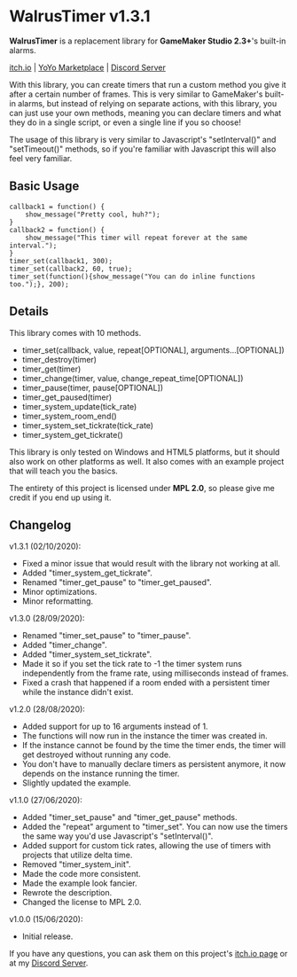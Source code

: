 # WalrusTimer v1.3.1

**WalrusTimer** is a replacement library for **GameMaker Studio 2.3+**'s built-in alarms.

[itch.io](https://mors-games.itch.io/WalrusTimer) | [YoYo Marketplace](https://marketplace.yoyogames.com/assets/9388/walrustimer) | [Discord Server](https://discord.gg/4jgSARF)

With this library, you can create timers that run a custom method you give it after a certain number of frames. This is very similar to GameMaker's built-in alarms, but instead of relying on separate actions, with this library, you can just use your own methods, meaning you can declare timers and what they do in a single script, or even a single line if you so choose!

The usage of this library is very similar to Javascript's "setInterval()" and "setTimeout()" methods, so if you're familiar with Javascript this will also feel very familiar.


## Basic Usage

```gml
callback1 = function() {
	show_message("Pretty cool, huh?");
}
callback2 = function() {
	show_message("This timer will repeat forever at the same interval.");
}
timer_set(callback1, 300);
timer_set(callback2, 60, true);
timer_set(function(){show_message("You can do inline functions too.");}, 200);
```


## Details
This library comes with 10 methods.
- timer_set(callback, value, repeat[OPTIONAL], arguments...[OPTIONAL])
- timer_destroy(timer)
- timer_get(timer)
- timer_change(timer, value, change_repeat_time[OPTIONAL])
- timer_pause(timer, pause[OPTIONAL])
- timer_get_paused(timer)
- timer_system_update(tick_rate)
- timer_system_room_end()
- timer_system_set_tickrate(tick_rate)
- timer_system_get_tickrate()

This library is only tested on Windows and HTML5 platforms, but it should also work on other platforms as well. It also comes with an example project that will teach you the basics.

The entirety of this project is licensed under **MPL 2.0**, so please give me credit if you end up using it.

## Changelog
v1.3.1 (02/10/2020):
- Fixed a minor issue that would result with the library not working at all.
- Added "timer_system_get_tickrate".
- Renamed "timer_get_pause" to "timer_get_paused".
- Minor optimizations.
- Minor reformatting.

v1.3.0 (28/09/2020):
- Renamed "timer_set_pause" to "timer_pause".
- Added "timer_change".
- Added "timer_system_set_tickrate".
- Made it so if you set the tick rate to -1 the timer system runs independently from the frame rate, using milliseconds instead of frames. 
- Fixed a crash that happened if a room ended with a persistent timer while the instance didn't exist.

v1.2.0 (28/08/2020):
- Added support for up to 16 arguments instead of 1.
- The functions will now run in the instance the timer was created in.
- If the instance cannot be found by the time the timer ends, the timer will get destroyed without running any code.
- You don't have to manually declare timers as persistent anymore, it now depends on the instance running the timer.
- Slightly updated the example.

v1.1.0 (27/06/2020):
- Added "timer_set_pause" and "timer_get_pause" methods.
- Added the "repeat" argument to "timer_set". You can now use the timers the same way you'd use Javascript's "setInterval()".
- Added support for custom tick rates, allowing the use of timers with projects that utilize delta time.
- Removed "timer_system_init".
- Made the code more consistent.
- Made the example look fancier.
- Rewrote the description.
- Changed the license to MPL 2.0.

v1.0.0 (15/06/2020):
- Initial release.

If you have any questions, you can ask them on this project's [itch.io page](https://mors-games.itch.io/WalrusTimer) or at my [Discord Server](https://discord.gg/4jgSARF).
